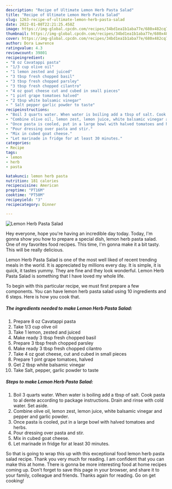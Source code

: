 ```yaml
---
description: "Recipe of Ultimate Lemon Herb Pasta Salad"
title: "Recipe of Ultimate Lemon Herb Pasta Salad"
slug: 1263-recipe-of-ultimate-lemon-herb-pasta-salad
date: 2022-01-08T22:21:25.458Z
image: https://img-global.cpcdn.com/recipes/34bd1ea1b1aba77e/680x482cq70/lemon-herb-pasta-salad-recipe-main-photo.jpg
thumbnail: https://img-global.cpcdn.com/recipes/34bd1ea1b1aba77e/680x482cq70/lemon-herb-pasta-salad-recipe-main-photo.jpg
cover: https://img-global.cpcdn.com/recipes/34bd1ea1b1aba77e/680x482cq70/lemon-herb-pasta-salad-recipe-main-photo.jpg
author: Dora Lawrence
ratingvalue: 4.3
reviewcount: 39801
recipeingredient:
- "8 oz Cavatappi pasta"
- "1/3 cup olive oil"
- "1 lemon zested and juiced"
- "3 tbsp fresh chopped basil"
- "3 tbsp fresh chopped parsley"
- "3 tbsp fresh chopped cilantro"
- "4 oz goat cheese cut and cubed in small pieces"
- "1 pint grape tomatoes halved"
- "2 tbsp white balsamic vinegar"
- " Salt pepper garlic powder to taste"
recipeinstructions:
- "Boil 3 quarts water. When water is boiling add a tbsp of salt. Cook pasta to al dente according to package instructions. Drain and rinse with cold water. Set aside."
- "Combine olive oil, lemon zest, lemon juice, white balsamic vinegar and pepper and garlic powder."
- "Once pasta is cooled, put in a large bowl with halved tomatoes and herbs."
- "Pour dressing over pasta and stir."
- "Mix in cubed goat cheese."
- "Let marinade in fridge for at least 30 minutes."
categories:
- Recipe
tags:
- lemon
- herb
- pasta

katakunci: lemon herb pasta 
nutrition: 181 calories
recipecuisine: American
preptime: "PT16M"
cooktime: "PT50M"
recipeyield: "3"
recipecategory: Dinner

---
```



![Lemon Herb Pasta Salad](https://img-global.cpcdn.com/recipes/34bd1ea1b1aba77e/680x482cq70/lemon-herb-pasta-salad-recipe-main-photo.jpg)

Hey everyone, hope you're having an incredible day today. Today, I'm gonna show you how to prepare a special dish, lemon herb pasta salad. One of my favorites food recipes. This time, I'm gonna make it a bit tasty. This will be really delicious.

Lemon Herb Pasta Salad is one of the most well liked of recent trending meals in the world. It is appreciated by millions every day. It is simple, it is quick, it tastes yummy. They are fine and they look wonderful. Lemon Herb Pasta Salad is something that I have loved my whole life.




To begin with this particular recipe, we must first prepare a few components. You can have lemon herb pasta salad using 10 ingredients and 6 steps. Here is how you cook that.

<!--inarticleads1-->

##### The ingredients needed to make Lemon Herb Pasta Salad:

1. Prepare 8 oz Cavatappi pasta
1. Take 1/3 cup olive oil
1. Take 1 lemon, zested and juiced
1. Make ready 3 tbsp fresh chopped basil
1. Prepare 3 tbsp fresh chopped parsley
1. Make ready 3 tbsp fresh chopped cilantro
1. Take 4 oz goat cheese, cut and cubed in small pieces
1. Prepare 1 pint grape tomatoes, halved
1. Get 2 tbsp white balsamic vinegar
1. Take  Salt, pepper, garlic powder to taste




<!--inarticleads2-->

##### Steps to make Lemon Herb Pasta Salad:

1. Boil 3 quarts water. When water is boiling add a tbsp of salt. Cook pasta to al dente according to package instructions. Drain and rinse with cold water. Set aside.
1. Combine olive oil, lemon zest, lemon juice, white balsamic vinegar and pepper and garlic powder.
1. Once pasta is cooled, put in a large bowl with halved tomatoes and herbs.
1. Pour dressing over pasta and stir.
1. Mix in cubed goat cheese.
1. Let marinade in fridge for at least 30 minutes.




So that is going to wrap this up with this exceptional food lemon herb pasta salad recipe. Thank you very much for reading. I am confident that you can make this at home. There is gonna be more interesting food at home recipes coming up. Don't forget to save this page in your browser, and share it to your family, colleague and friends. Thanks again for reading. Go on get cooking!
